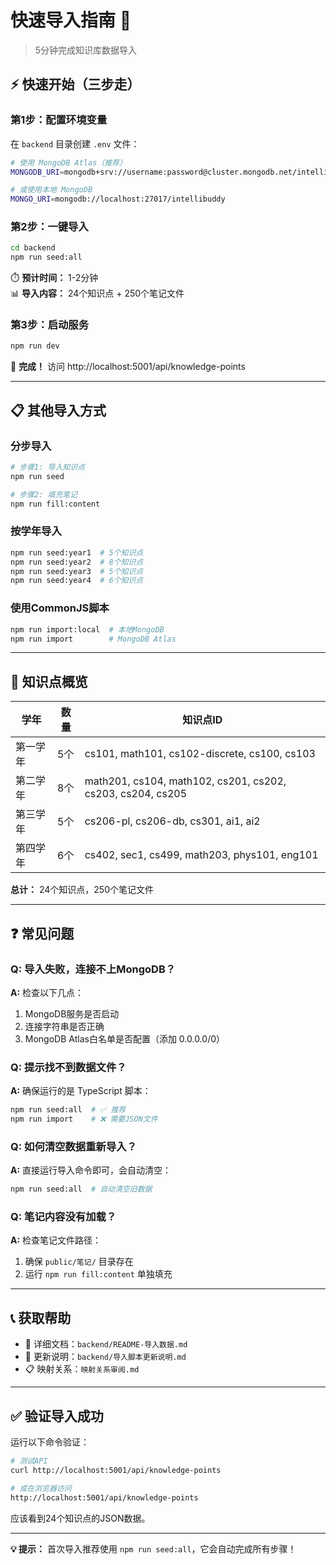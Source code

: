 # 快速导入指南 🚀

> 5分钟完成知识库数据导入

## ⚡ 快速开始（三步走）

### 第1步：配置环境变量

在 `backend` 目录创建 `.env` 文件：

```bash
# 使用 MongoDB Atlas（推荐）
MONGODB_URI=mongodb+srv://username:password@cluster.mongodb.net/intellibuddy

# 或使用本地 MongoDB
MONGO_URI=mongodb://localhost:27017/intellibuddy
```

### 第2步：一键导入

```bash
cd backend
npm run seed:all
```

⏱️ **预计时间：** 1-2分钟  
📊 **导入内容：** 24个知识点 + 250个笔记文件

### 第3步：启动服务

```bash
npm run dev
```

🎉 **完成！** 访问 http://localhost:5001/api/knowledge-points

---

## 📋 其他导入方式

### 分步导入

```bash
# 步骤1: 导入知识点
npm run seed

# 步骤2: 填充笔记
npm run fill:content
```

### 按学年导入

```bash
npm run seed:year1  # 5个知识点
npm run seed:year2  # 8个知识点
npm run seed:year3  # 5个知识点
npm run seed:year4  # 6个知识点
```

### 使用CommonJS脚本

```bash
npm run import:local  # 本地MongoDB
npm run import        # MongoDB Atlas
```

---

## 🎯 知识点概览

| 学年 | 数量 | 知识点ID |
|------|------|----------|
| 第一学年 | 5个 | cs101, math101, cs102-discrete, cs100, cs103 |
| 第二学年 | 8个 | math201, cs104, math102, cs201, cs202, cs203, cs204, cs205 |
| 第三学年 | 5个 | cs206-pl, cs206-db, cs301, ai1, ai2 |
| 第四学年 | 6个 | cs402, sec1, cs499, math203, phys101, eng101 |

**总计：** 24个知识点，250个笔记文件

---

## ❓ 常见问题

### Q: 导入失败，连接不上MongoDB？

**A:** 检查以下几点：
1. MongoDB服务是否启动
2. 连接字符串是否正确
3. MongoDB Atlas白名单是否配置（添加 0.0.0.0/0）

### Q: 提示找不到数据文件？

**A:** 确保运行的是 TypeScript 脚本：
```bash
npm run seed:all  # ✅ 推荐
npm run import    # ❌ 需要JSON文件
```

### Q: 如何清空数据重新导入？

**A:** 直接运行导入命令即可，会自动清空：
```bash
npm run seed:all  # 自动清空旧数据
```

### Q: 笔记内容没有加载？

**A:** 检查笔记文件路径：
1. 确保 `public/笔记/` 目录存在
2. 运行 `npm run fill:content` 单独填充

---

## 📞 获取帮助

- 📖 详细文档：`backend/README-导入数据.md`
- 🔄 更新说明：`backend/导入脚本更新说明.md`
- 📋 映射关系：`映射关系审阅.md`

---

## ✅ 验证导入成功

运行以下命令验证：

```bash
# 测试API
curl http://localhost:5001/api/knowledge-points

# 或在浏览器访问
http://localhost:5001/api/knowledge-points
```

应该看到24个知识点的JSON数据。

---

**💡 提示：** 首次导入推荐使用 `npm run seed:all`，它会自动完成所有步骤！


